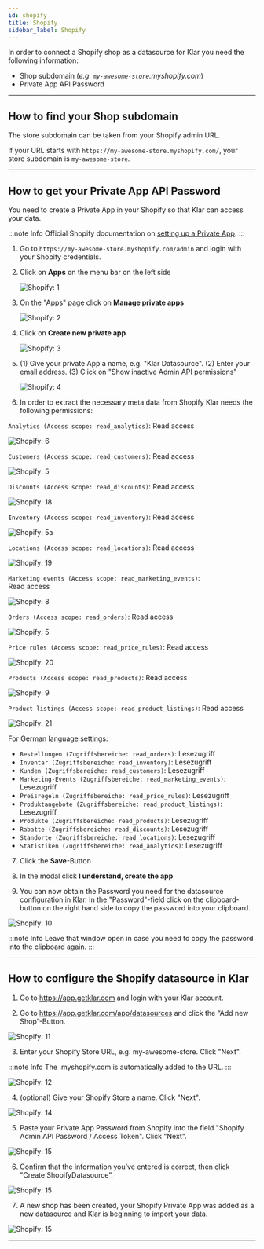 ```yaml
---
id: shopify
title: Shopify
sidebar_label: Shopify
---
```


In order to connect a Shopify shop as a datasource for Klar you need the following information:

- Shop subdomain (_e.g. `my-awesome-store`.myshopify.com_)
- Private App API Password

---

## How to find your Shop subdomain

The store subdomain can be taken from your Shopify admin URL.

If your URL starts with `https://my-awesome-store.myshopify.com/`, your store subdomain is `my-awesome-store`.

---

## How to get your Private App API Password

You need to create a Private App in your Shopify so that Klar can access your data.

:::note Info
Official Shopify documentation on [setting up a Private App](https://help.shopify.com/en/manual/apps/private-apps).
:::

1. Go to `https://my-awesome-store.myshopify.com/admin` and login with your Shopify credentials.
2. Click on **Apps** on the menu bar on the left side

   ![Shopify: 1](/img/assets/shopify/shopify-1.png)

3. On the "Apps" page click on **Manage private apps**

   ![Shopify: 2](/img/assets/shopify/shopify-2.png)

4. Click on **Create new private app**

   ![Shopify: 3](/img/assets/shopify/shopify-3.png)

5. (1) Give your private App a name, e.g. "Klar Datasource". (2) Enter your email address. (3) Click on "Show inactive Admin API permissions"

   ![Shopify: 4](/img/assets/shopify/shopify-4.png)

6. In order to extract the necessary meta data from Shopify Klar needs the following permissions:

`Analytics (Access scope: read_analytics)`: Read access

![Shopify: 6](/img/assets/shopify/shopify-6.png)

`Customers (Access scope: read_customers)`: Read access

![Shopify: 5](/img/assets/shopify/shopify-5.png)

`Discounts (Access scope: read_discounts)`: Read access

![Shopify: 18](/img/assets/shopify/shopify-18.png)

`Inventory (Access scope: read_inventory)`: Read access

![Shopify: 5a](/img/assets/shopify/shopify-5a.png)

`Locations (Access scope: read_locations)`: Read access

![Shopify: 19](/img/assets/shopify/shopify-19.png)

`Marketing events (Access scope: read_marketing_events)`:   
Read access

![Shopify: 8](/img/assets/shopify/shopify-8.png)

`Orders (Access scope: read_orders)`: Read access

![Shopify: 5](/img/assets/shopify/shopify-7.png)

`Price rules (Access scope: read_price_rules)`: Read access

![Shopify: 20](/img/assets/shopify/shopify-20.png)

`Products (Access scope: read_products)`: Read access

![Shopify: 9](/img/assets/shopify/shopify-9.png)

`Product listings (Access scope: read_product_listings)`: Read access

![Shopify: 21](/img/assets/shopify/shopify-21.png)

For German language settings: 

* `Bestellungen (Zugriffsbereiche: read_orders)`: Lesezugriff
* `Inventar (Zugriffsbereiche: read_inventory)`: Lesezugriff
* `Kunden (Zugriffsbereiche: read_customers)`: Lesezugriff
* `Marketing-Events (Zugriffsbereiche: read_marketing_events)`: Lesezugriff
* `Preisregeln (Zugriffsbereiche: read_price_rules)`: Lesezugriff
* `Produktangebote (Zugriffsbereiche: read_product_listings)`: Lesezugriff
* `Produkte (Zugriffsbereiche: read_products)`: Lesezugriff
* `Rabatte (Zugriffsbereiche: read_discounts)`: Lesezugriff
* `Standorte (Zugriffsbereiche: read_locations)`: Lesezugriff
* `Statistiken (Zugriffsbereiche: read_analytics)`: Lesezugriff

7. Click the **Save**-Button

8. In the modal click **I understand, create the app**

9. You can now obtain the Password you need for the datasource configuration in Klar. In the "Password"-field click on the clipboard-button on the right hand side to copy the password into your clipboard.

![Shopify: 10](/img/assets/shopify/shopify-10.png)

:::note Info
Leave that window open in case you need to copy the password into the clipboard again.
:::

---

## How to configure the Shopify datasource in Klar

1. Go to https://app.getklar.com and login with your Klar account.

2. Go to https://app.getklar.com/app/datasources and click the “Add new Shop”-Button.

![Shopify: 11](/img/assets/shopify/shopify-11.png)

3. Enter your Shopify Store URL, e.g. my-awesome-store. Click "Next".

:::note Info
The .myshopify.com is automatically added to the URL.
:::

![Shopify: 12](/img/assets/shopify/shopify-13.png)

4. (optional) Give your Shopify Store a name. Click "Next".

![Shopify: 14](/img/assets/shopify/shopify-14.png)

5. Paste your Private App Password from Shopify into the field "Shopify Admin API Password / Access Token". Click "Next".

![Shopify: 15](/img/assets/shopify/shopify-15.png)

6. Confirm that the information you’ve entered is correct, then click "Create ShopifyDatasource”.

![Shopify: 15](/img/assets/shopify/shopify-16.png)

7. A new shop has been created, your Shopify Private App was added as a new datasource and Klar is beginning to import your data.

![Shopify: 15](/img/assets/shopify/shopify-17.png)

---
